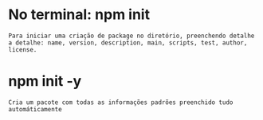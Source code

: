 # No terminal: npm init

    Para iniciar uma criação de package no diretório, preenchendo detalhe a detalhe: name, version, description, main, scripts, test, author, license.

# npm init -y

    Cria um pacote com todas as informações padrões preenchido tudo automáticamente
